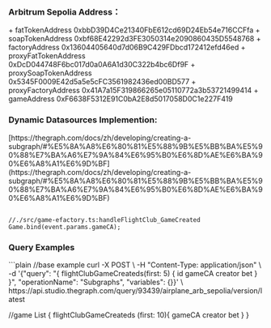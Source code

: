<h3 id="mLpUo">Arbitrum Sepolia Address：</h3>
+ fatTokenAddress 0xbbD39D4Ce21340FbE612cd69D24Eb54e716CCFfa
+ soapTokenAddress 0xbf68E42292d3FE3050314e2090860435D5548768
+ factoryAddress 0x13604405640d7d06B9C429FDbcd172412efd46ed
+ proxyFatTokenAddress 0xDcD044748F6bc017d0a0A6A1d30C322b4bc6Df9F
+ proxySoapTokenAddress 0x5345F0009E42d5a5e5cFC3561982436ed00BD577
+ proxyFactoryAddress 0x41A7a15F319866265e05110772a3b53721499414
+ gameAddress 0xF6638F5312E91C0bA2E8d5017058D0C1e227F419

<h3 id="Rac6j">Dynamic Datasources Implemention:</h3>
[https://thegraph.com/docs/zh/developing/creating-a-subgraph/#%E5%8A%A8%E6%80%81%E5%88%9B%E5%BB%BA%E5%90%88%E7%BA%A6%E7%9A%84%E6%95%B0%E6%8D%AE%E6%BA%90%E6%A8%A1%E6%9D%BF](https://thegraph.com/docs/zh/developing/creating-a-subgraph/#%E5%8A%A8%E6%80%81%E5%88%9B%E5%BB%BA%E5%90%88%E7%BA%A6%E7%9A%84%E6%95%B0%E6%8D%AE%E6%BA%90%E6%A8%A1%E6%9D%BF)

```plain

//./src/game-efactory.ts:handleFlightClub_GameCreated
Game.bind(event.params.gameCA); 
```

<h3 id="WSNj1">Query Examples</h3>
```plain
//base example
curl -X POST \
  -H "Content-Type: application/json" \
  -d '{"query": "{ flightClubGameCreateds(first: 5) { id gameCA creator bet } }", "operationName": "Subgraphs", "variables": {}}' \
  https://api.studio.thegraph.com/query/93439/airplane_arb_sepolia/version/latest


//game List
{
  flightClubGameCreateds (first: 10){
    gameCA
    creator
    bet
  }
}
```

  


